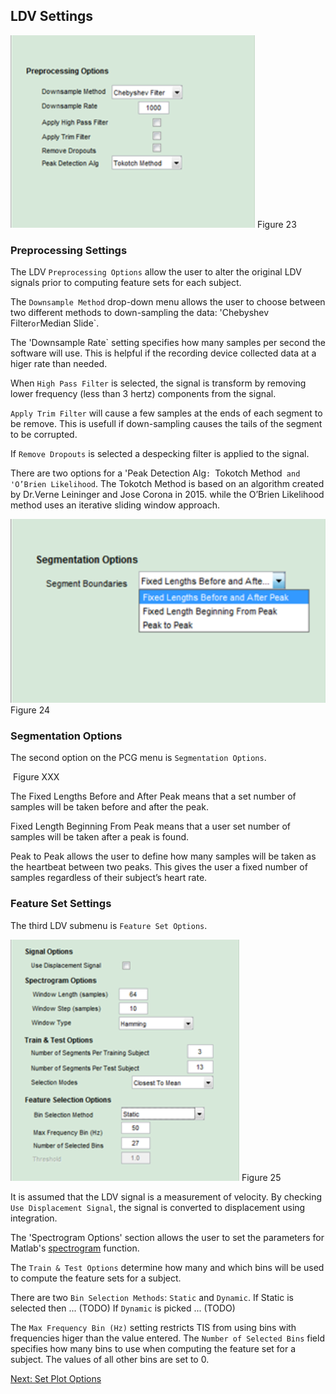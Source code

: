 ## LDV Settings

![LDV Preprocessing Options](images/fig23_ldv_preprocessing_options.png) 
Figure 23

### Preprocessing Settings

The LDV `Preprocessing Options` allow the user to alter the original LDV signals prior to computing feature sets for each subject. 

The `Downsample Method` drop-down menu allows the user to choose between two different methods to down-sampling the data: 'Chebyshev Filter` or `Median Slide`.

The 'Downsample Rate` setting specifies how many samples per second the software will use. This is helpful if the recording device collected data at a higer rate than needed.

When `High Pass Filter` is selected, the signal is transform by removing lower frequency (less than 3 hertz) components from the signal.  

`Apply Trim Filter` will cause a few samples at the ends of each segment to be remove.  This is usefull if down-sampling causes the tails of the segment to be corrupted.

If `Remove Dropouts` is selected a despecking filter is applied to the signal. 

There are two options for a 'Peak Detection Alg`: `Tokotch Method` and 'O’Brien Likelihood`. The Tokotch Method is based on an algorithm created by Dr.Verne Leininger and Jose Corona in 2015. while the O’Brien Likelihood method uses an iterative sliding window approach. 

![LDV Segmentation Options](images/fig24_ldv_segmentation_options.png) 
Figure 24 

### Segmentation Options 
 
The second option on the PCG menu is `Segmentation Options`.
 
![]()
Figure XXX

The Fixed Lengths Before and After Peak means that a set number of samples will be taken before and after the peak. 

Fixed Length Beginning From Peak means that a user set number of samples will be taken after a peak is found. 

Peak to Peak allows the user to define how many samples will be taken as the heartbeat between two peaks. This gives the user a fixed number of samples regardless of their subject’s heart rate. 

### Feature Set Settings

The third LDV submenu is `Feature Set Options`. 

![LDV Spectrogram Options](images/fig25_ldv_spectrogram_options.png) 
Figure 25 

It is assumed that the LDV signal is a measurement of velocity. By checking `Use Displacement Signal`, the signal is converted to displacement using integration. 

The 'Spectrogram Options' section allows the user to set the parameters for Matlab's [spectrogram](https://www.mathworks.com/help/signal/ref/spectrogram.html?requestedDomain=www.mathworks.com) function. 

The `Train & Test Options` determine how many and which bins will be used to compute the feature sets for a subject. 

There are two `Bin Selection Methods`: `Static` and `Dynamic`. If Static is selected then ... (TODO)
If `Dynamic` is picked ... (TODO)

The `Max Frequency Bin (Hz)` setting restricts TIS from using bins with frequencies higer than the value entered. The `Number of Selected Bins` field specifies how many bins to use when computing the feature set for a subject.  The values of all other bins are set to 0. 

[Next: Set Plot Options](Plot-Options.md)
 
